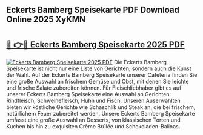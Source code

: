 ## Eckerts Bamberg Speisekarte PDF Download Online 2025 XyKMN

# <h2><a href="http://gcb56bk.nevu.top/?p=Eckerts+Bamberg+Speisekarte">🔗 👉🔴 Eckerts Bamberg Speisekarte 2025 PDF</a></h2>

[![Eckerts Bamberg Speisekarte 2025 PDF](https://i.imgur.com/dBaPXMq.png)](http://gcb56bk.nevu.top/?p=Eckerts+Bamberg+Speisekarte)
Die Eckerts Bamberg Speisekarte ist nicht nur eine Liste von Gerichten, sondern auch die Kunst der Wahl. Auf der Eckerts Bamberg Speisekarte unserer Cafeteria finden Sie eine große Auswahl an frischem Gemüse und Obst, mit denen Sie leichte und frische Salate zubereiten können. Für Fleischliebhaber gibt es auf unserer Eckerts Bamberg Speisekarte eine Auswahl an Gerichten: Rindfleisch, Schweinefleisch, Huhn und Fisch. Unseren Auserwählten bieten wir köstliche Gerichte wie Schaschlik und Steak an, die bei frischem, natürlichem Feuer zubereitet werden. Unsere Eckerts Bamberg Speisekarte umfasst eine große Auswahl an Desserts, von klassischen Torten und Kuchen bis hin zu exquisiten Crème Brûlée und Schokoladen-Balinas.
